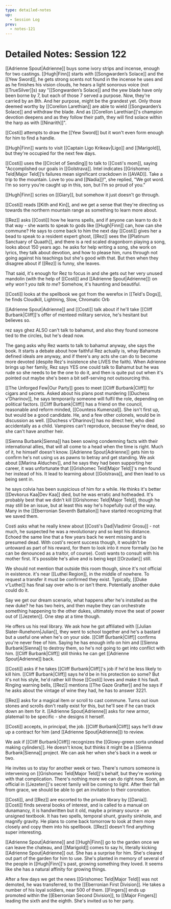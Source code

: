 ```yaml
---
type: detailed-notes
up:
  - Session Log
prev:
  - notes-121
---
```


# Detailed Notes: Session 122

[[Adrienne Spout|Adrienne]] buys some ivory strips and incense, enough for two castings. [[Hugh|Finn]] starts with [[Songwarden’s Solace]] and the [[Yew Sword]], he gets strong scents not found in the incense he uses and as he finishes his vision clouds, he hears a light sonorous voice (not [[TrueSilver]]s) say "[[Songwarden’s Solace]] and the yew blade have only been borne by 7, but each of those 7 served a purpose. Now, they're carried by an 8th. And her purpose, might be the grandest yet. Only those deemed worthy by [[Corellon Larethian]] are able to wield [[Songwarden’s Solace]] and withdraw the blade. And as [[Corellon Larethian]]'s champion devotion deepens and as they follow their path, they will find solace within the harp as with [[Ninarith]]". 

[[Costi]] attempts to draw the [[Yew Sword]] but it won't even form enough for him to find a handle. 

[[Hugh|Finn]] wants to visit [[Captain Ligo Krikeav|Ligo]] and [[Marigold]], but they're occupied for the next few days. 

[[Costi]] uses the [[Circlet of Sending]] to talk to [[Costi's mom]], saying "Accomplished our goals in [[Golstrava]]. Intel indicates [[Grishomec Teld|Major Teld]]’s failures mean significant crackdown in [[AVAD]]. Take a trip to the mountain. Love to you and [[Nadia]]!", she replied, "We got word. I’m so sorry you’re caught up in this, son, but I’m so proud of you."

[[Hugh|Finn]] scries on [[Giary]], but somehow it just doesn't go through. 

[[Costi]] reads [[Kith and Kin]], and we get a sense that they're directing us towards the northern mountain range as something to learn more about. 

[[Rez]] asks [[Costi]] how he learns spells, and if anyone can learn to do it that way - she wants to speak to gods like [[Hugh|Finn]] can, how can she commune? He says to come back to him the next day [[Costi]] gives her a bead to speak to a resident expert ghost, [[Rez]] sees the [[Platinum Sanctuary of Quaath]], and there is a red scaled dragonborn playing a song, looks about 150 years ago. he asks for help writing a song, she work on lyrics, they talk about devotion, and how to please him, runs through not going against his teachings but she's good with that. But then when they disagree about if [[Rez]] is funny, she leaves. 

That said, it's enough for Rez to focus in and she gets out her very unused mandolin (with the help of [[Costi]] and [[Adrienne Spout|Adrienne]]) on *why won't you talk to me*? Somehow, it's haunting and beautiful. 

[[Costi]] looks at the spellbook we got from the werefox in [[Teld's Dogs]], he finds Cloudkill, Lightning, Slow, Chromatic Orb

[[Adrienne Spout|Adrienne]] and [[Costi]] talk about if he'll take [[Cliff Burbank|Cliff]]'s offer of menteed military service, he's hesitant but believes so. 

rez says ghez ALSO can't talk to bahamut, and also they found someone tied to the circles, but he's dead now. 

The gang asks why Rez wants to talk to bahamut anyway, she says the book. It starts a debate about how faithful Rez actually is, whay Bahamuts defined ideals are anyway, and if there's any acts she can do to become more devoted (despite Rez's insistence she LIVES the faith). When Adrienne brings up her family, Rez says YES one could talk to Bahamut but he was rude so she needs to be the one to do it, and then is quite put out when it's pointed out maybe she's been a bit self-serving not outsourcing this. 

[[The Unforged Few|Our Party]] goes to meet [[Cliff Burbank|Cliff]] for cigars and secrets. Asked about his plans post murdering [[Duchess v'Dharinov]], he says temporarily someone will fulfil the role, depending on political factors. [[Cliff Burbank|Cliff]] has a friend on the council, reasonable and reform minded, [[Countess Kumenzal]]. She isn't first up, but would be a good candidate. He, and a few other colonels, would be in discussion as well. [[Duchess v'Dharinov]] has no direct heir, who died accidentally as a child. Vampires can't reproduce, because they're dead, so she can't have another heir. 

[[Sienna Burbank|Sienna]] has been sowing condemning facts with their international allies, that will all come to a head when the time is right. Much of it, he himself doesn't know. [[Adrienne Spout|Adrienne]] gets him to confirm he's not using us as pawns to betray and get standing. We ask about [[Marina Alduchev]], and he says they had been supporting her career, it was unfortunate that [[Grishomec Teld|Major Teld]]'s men found her instead of his. It lead to learning about [[Golstrava]], and then lead to us being sent in. 

he says colvia has been suspicious of him for a while. He thinks it's better [[Devkorus Kaa|Dev Kaa]] died, but he was erratic and hotheaded. It's probably best that we didn't kill [[Grishomec Teld|Major Teld]], though he may still be an issue, but at least this way he's hopefully out of the way. Many in the [[Eberronian Seventh Battalion]] have started recognizing that we saved them.

Costi asks what he really knew about [[Costi's Dad|Vladimir Grosu]] - not much, he suspected he was a revolutionary and so kept his distance. Echoed the same line that a few years back he went missing and is presumed dead. With costi's recent success though, it wouldn't be untoward as part of his reward, for them to look into it more formally (so he can be denounced as a traitor, of course). Costi wants to consult with his mother first.  It's possible he's alive and is being kept [[Orzudan]] still.

We should not mention that outside this room though, since it's not official in existence. it's near [[Luthei Region]], in the middle of nowhere. To request a transfer it must be confirmed they exist. Typically, [[Duke v'Luthei]] has final say over who is or isn't there. Potentially another duke could do it.

Say we get our dream scenario, what happens after he's installed as the new duke? he has two heirs, and then maybe they can orchestrate something happening to the other dukes, ultimately move the seat of power out of [[Jezeten]]. One step at a time though. 

He offers us his real library. We ask how he got affiliated with [[Julian Slater-Runehorn|Julian]], they went to school together and he's a bastard but a useful one when he's on your side. [[Cliff Burbank|Cliff]] confirms you're never free of him. Saying he has enough info on him and [[Sienna Burbank|Sienna]] to destroy them, so he's not going to get into conflict with him. [[Cliff Burbank|Cliff]] still thinks he can get [[Adrienne Spout|Adrienne]] back. 

[[Costi]] asks if he takes [[Cliff Burbank|Cliff]]'s job if he'd be less likely to kill him. [[Cliff Burbank|Cliff]] says he'd be in his protection so some? But it's not his style, he'd rather kill those [[Costi]] loves and make it his fault. Ringing warning bells, [[Rez]] mentions [[The Gaze Grafter]] and he says if he asks about the vintage of wine they had, he has to answer 3221. 

[[Rez]] asks for a magical item or scroll to cast commune. Turns out ioun stones and scrolls don't really exist for this, but he'll see if he can track down an item for it. [[Adrienne Spout|Adrienne]] asks for new armor, platemail to be specific - she designs it herself. 

[[Costi]] accepts, in principal, the job. [[Cliff Burbank|Cliff]] says he'll draw up a contract for him (and [[Adrienne Spout|Adrienne]]) to review. 

We ask if [[Cliff Burbank|Cliff]] recognizes the [[Glowy-green sorta undead making cylinders]]. He doesn't know, but thinks it might be a [[Sienna Burbank|Sienna]] project. We can ask her when she's back in a week or two.

He invites us to stay for another week or two. There's rumors someone is intervening on [[Grishomec Teld|Major Teld]]'s behalf, but they're working with that complication. There's nothing more we can do right now. Soon, an official in [[Jezeten]]'s secret family will be coming to light. After their fall from grace, we should be able to get an invitation to their coronation. 

[[Costi]], and [[Rez]] are escorted to the private library by [[Dania]]. [[Costi]] finds several books of interest, and is called to a manual on dunamancy, it is handwritten but it old, maybe a primary source - an unsigned textbook. It has two spells, temporal shunt, gravity sinkhole, and magnify gravity. He plans to come back tomorrow to look at them more closely and copy them into his spellbook. [[Rez]] doesn't find anything super interesting. 

[[Adrienne Spout|Adrienne]] and [[Hugh|Finn]] go to the garden once we can leave the chateau, and [[Marigold]] comes to say hi, literally kicking [[Adrienne Spout|Adrienne]] out. She has a surprise for him. She's cleared out part of the garden for him to use. She's planted in memory of several of the people in [[Hugh|Finn]]'s past, growing something they loved. It seems like she has a natural affinity for growing things. 

After a few days we get the news [[Grishomec Teld|Major Teld]] was not demoted, he was transferred, to the [[Eberronian First Division]]. He takes a number of his loyal soldiers, near 500 of them. [[Fingers]] ends up promoted within the [[Eberronian Second Division]], to [[Major Fingers]] leading the sixth and the eighth. She's invited us to her party. 



